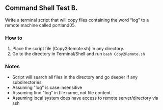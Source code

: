 ## Command Shell Test B. 

Write a terminal script that will copy files containing the word “log” to a remote machine called portland05.


### How to

 1. Place the script file [Copy2Remote.sh] in any directory.
 2. Go to the directory in Terminal/Shell and run `bash Copy2Remote.sh`

### Notes

 - Script will search all files in the directory and go deeper if any subdirectories
 - Assuming "log" is case insensitive
 - Assuming find "log" in file name, not file content.
 - Assuming local system does have access to remote server/directory via ssh